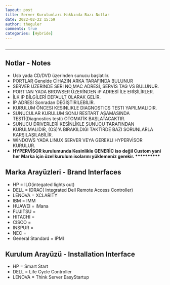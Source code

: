 ```yaml
---
layout: post
title: Server Kurulumları Hakkında Bazı Notlar
date: 2022-02-22 15:59
author: theguler
comments: true
categories: [Hybride]
---
```

<!-- wp:image {"id":1924,"sizeSlug":"large","linkDestination":"none"} -->
<figure class="wp-block-image size-large"><img src="https://farukguler.com/assets/post_images/pic_server_install-1.jpg?w=980" alt="" class="wp-image-1924" /></figure>
<!-- /wp:image -->

<!-- wp:separator {"opacity":"css"} -->
<hr class="wp-block-separator has-css-opacity" />
<!-- /wp:separator -->

<!-- wp:heading -->
<h2 id="notlar-notes"><strong>Notlar - Notes</strong></h2>
<!-- /wp:heading -->

<!-- wp:list -->
<ul><!-- wp:list-item -->
<li>Usb yada CD/DVD üzerinden sunucu başlatılır.</li>
<!-- /wp:list-item -->

<!-- wp:list-item -->
<li>PORTLAR Genelde CİHAZIN ARKA TARAFINDA  BULUNUR</li>
<!-- /wp:list-item -->

<!-- wp:list-item -->
<li>SERVER ÜZERİNDE SERİ NO,MAC ADRESİ, SERVİS TAG VS BULUNUR.</li>
<!-- /wp:list-item -->

<!-- wp:list-item -->
<li>PORTTAN YADA BROWSER ÜZERİNDEN iP ADRESİ İLE ERİŞİLİRLER.</li>
<!-- /wp:list-item -->

<!-- wp:list-item -->
<li>İLK iP BİLGİLERİ DEFAULT OLARAK GELİR.</li>
<!-- /wp:list-item -->

<!-- wp:list-item -->
<li>İP ADRESİ Sonradan DEĞİŞTİRİLEBİLİR.</li>
<!-- /wp:list-item -->

<!-- wp:list-item -->
<li>KURULUM ÖNCESI KESINLIKLE DIAGNOSTICS TESTI YAPILMALIDIR.</li>
<!-- /wp:list-item -->

<!-- wp:list-item -->
<li>SUNUCULAR KURULUM SONU RESTART AŞAMASINDA TESTİ(Diagnostics testi) OTOMATİK BAŞLATACAKTIR.</li>
<!-- /wp:list-item -->

<!-- wp:list-item -->
<li>SUNUCU DRIVERLERİ KESİNLİKLE SUNUCU TARAFINDAN KURULMALIDIR, (OS)'A BIRAKILDIĞI TAKTİRDE BAZI SORUNLARLA KARŞILAŞILABİLİR.</li>
<!-- /wp:list-item -->

<!-- wp:list-item -->
<li>WİNDOWS YADA LINUX SERVER VEYA GEREKLI HYPERVİSOR KURULUR.</li>
<!-- /wp:list-item -->

<!-- wp:list-item -->
<li><strong>HYPERVİSOR kurulumunda Kesinlikle GENERİC iso değil Custom yani her Marka için özel kurulum isolarını yüklemeniz gerekir. **********</strong></li>
<!-- /wp:list-item --></ul>
<!-- /wp:list -->

<!-- wp:paragraph -->
<p></p>
<!-- /wp:paragraph -->

<!-- wp:heading -->
<h2 id="marka-arayuzleri-brand-interfaces"><strong>Marka Arayüzleri - Brand Interfaces</strong></h2>
<!-- /wp:heading -->

<!-- wp:list -->
<ul><!-- wp:list-item -->
<li>HP = ILO(integated lights out)</li>
<!-- /wp:list-item -->

<!-- wp:list-item -->
<li>DELL = IDRAC( Integrated Dell Remote Access Controller)</li>
<!-- /wp:list-item -->

<!-- wp:list-item -->
<li>LENOVA = XCLARİTY</li>
<!-- /wp:list-item -->

<!-- wp:list-item -->
<li>IBM = IMM</li>
<!-- /wp:list-item -->

<!-- wp:list-item -->
<li>HUAWEI = iMana</li>
<!-- /wp:list-item -->

<!-- wp:list-item -->
<li>FUJITSU = </li>
<!-- /wp:list-item -->

<!-- wp:list-item -->
<li>HITACHI&nbsp;=</li>
<!-- /wp:list-item -->

<!-- wp:list-item -->
<li>CISCO =</li>
<!-- /wp:list-item -->

<!-- wp:list-item -->
<li>INSPUR =</li>
<!-- /wp:list-item -->

<!-- wp:list-item -->
<li>NEC&nbsp;=</li>
<!-- /wp:list-item -->

<!-- wp:list-item -->
<li>General Standard = IPMI</li>
<!-- /wp:list-item --></ul>
<!-- /wp:list -->

<!-- wp:paragraph -->
<p></p>
<!-- /wp:paragraph -->

<!-- wp:heading -->
<h2 id="kurulum-arayuzu-installation-interface"><strong>Kurulum Arayüzü - Installation Interface</strong></h2>
<!-- /wp:heading -->

<!-- wp:list -->
<ul><!-- wp:list-item -->
<li>HP = Smart Start</li>
<!-- /wp:list-item -->

<!-- wp:list-item -->
<li>DELL = Life Cycle Controller</li>
<!-- /wp:list-item -->

<!-- wp:list-item -->
<li>LENOVA = Think Server EasyStartup</li>
<!-- /wp:list-item --></ul>
<!-- /wp:list -->
